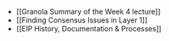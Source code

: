 - [[Granola Summary of the Week 4 lecture]]
- [[Finding Consensus Issues in Layer 1]]
- [[EIP History, Documentation & Processes]]

